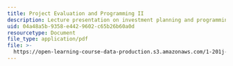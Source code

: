 ```yaml
---
title: Project Evaluation and Programming II
description: Lecture presentation on investment planning and programming.
uid: 04a48a5b-9358-e442-9602-c65b26b60a0d
resourcetype: Document
file_type: application/pdf
file: >-
  https://open-learning-course-data-production.s3.amazonaws.com/1-201j-transportation-systems-analysis-demand-and-economics-fall-2008/04a48a5b9358e4429602c65b26b60a0d_1.201_f08_lec23.pdf
---
```

